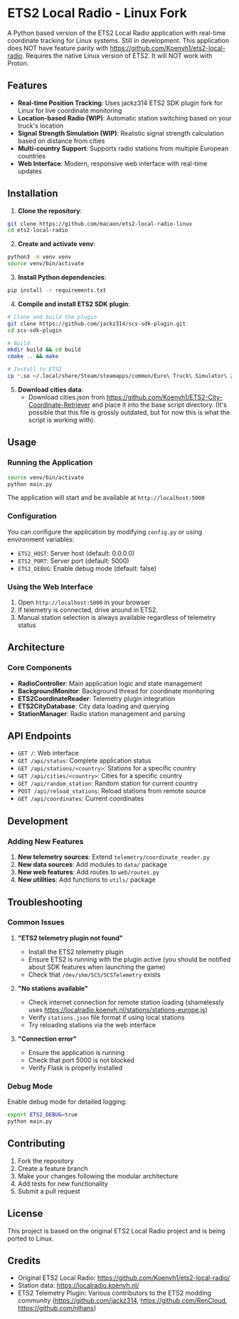 # ETS2 Local Radio - Linux Fork

A Python based version of the ETS2 Local Radio application with real-time coordinate tracking for Linux systems.
Still in development. This application does NOT have feature parity with https://github.com/Koenvh1/ets2-local-radio.
Requires the native Linux version of ETS2. It will NOT work with Proton.

## Features

- **Real-time Position Tracking**: Uses jackz314 ETS2 SDK plugin fork for Linux for live coordinate monitoring
- **Location-based Radio (WIP)**: Automatic station switching based on your truck's location
- **Signal Strength Simulation (WIP)**: Realistic signal strength calculation based on distance from cities
- **Multi-country Support**: Supports radio stations from multiple European countries
- **Web Interface**: Modern, responsive web interface with real-time updates

## Installation

1. **Clone the repository**:
```bash
git clone https://github.com/macaon/ets2-local-radio-linux
cd ets2-local-radio
```

2. **Create and activate venv**:
```bash
python3 -m venv venv
source venv/bin/activate
```

3. **Install Python dependencies**:
```bash
pip install -r requirements.txt
```

4. **Compile and install ETS2 SDK plugin**:
```bash
# Clone and build the plugin
git clone https://github.com/jackz314/scs-sdk-plugin.git
cd scs-sdk-plugin

# Build
mkdir build && cd build
cmake .. && make

# Install to ETS2
cp *.so ~/.local/share/Steam/steamapps/common/Euro\ Truck\ Simulator\ 2/bin/linux_x64/plugins/
```

5. **Download cities data**:
   - Download cities.json from https://github.com/Koenvh1/ETS2-City-Coordinate-Retriever and place it into the base script directory.
   (It's possible that this file is grossly outdated, but for now this is what the script is working with).

## Usage

### Running the Application

```bash
source venv/bin/activate
python main.py
```

The application will start and be available at `http://localhost:5000`

### Configuration

You can configure the application by modifying `config.py` or using environment variables:

- `ETS2_HOST`: Server host (default: 0.0.0.0)
- `ETS2_PORT`: Server port (default: 5000)
- `ETS2_DEBUG`: Enable debug mode (default: false)

### Using the Web Interface

1. Open `http://localhost:5000` in your browser
2. If telemetry is connected, drive around in ETS2.
3. Manual station selection is always available regardless of telemetry status

## Architecture

### Core Components

- **RadioController**: Main application logic and state management
- **BackgroundMonitor**: Background thread for coordinate monitoring
- **ETS2CoordinateReader**: Telemetry plugin integration
- **ETS2CityDatabase**: City data loading and querying
- **StationManager**: Radio station management and parsing

## API Endpoints

- `GET /`: Web interface
- `GET /api/status`: Complete application status
- `GET /api/stations/<country>`: Stations for a specific country
- `GET /api/cities/<country>`: Cities for a specific country
- `GET /api/random_station`: Random station for current country
- `POST /api/reload_stations`: Reload stations from remote source
- `GET /api/coordinates`: Current coordinates

## Development

### Adding New Features

1. **New telemetry sources**: Extend `telemetry/coordinate_reader.py`
2. **New data sources**: Add modules to `data/` package
3. **New web features**: Add routes to `web/routes.py`
4. **New utilities**: Add functions to `utils/` package

## Troubleshooting

### Common Issues

1. **"ETS2 telemetry plugin not found"**
   - Install the ETS2 telemetry plugin
   - Ensure ETS2 is running with the plugin active (you should be notified about SDK features when launching the game)
   - Check that `/dev/shm/SCS/SCSTelemetry` exists

2. **"No stations available"**
   - Check internet connection for remote station loading (shamelessly uses https://localradio.koenvh.nl/stations/stations-europe.js)
   - Verify `stations.json` file format if using local stations
   - Try reloading stations via the web interface

3. **"Connection error"**
   - Ensure the application is running
   - Check that port 5000 is not blocked
   - Verify Flask is properly installed

### Debug Mode

Enable debug mode for detailed logging:

```bash
export ETS2_DEBUG=true
python main.py
```

## Contributing

1. Fork the repository
2. Create a feature branch
3. Make your changes following the modular architecture
4. Add tests for new functionality
5. Submit a pull request

## License

This project is based on the original ETS2 Local Radio project and is being ported to Linux.

## Credits

- Original ETS2 Local Radio: https://github.com/Koenvh1/ets2-local-radio/
- Station data: https://localradio.koenvh.nl/
- ETS2 Telemetry Plugin: Various contributors to the ETS2 modding community (https://github.com/jackz314, https://github.com/RenCloud, https://github.com/nlhans)
